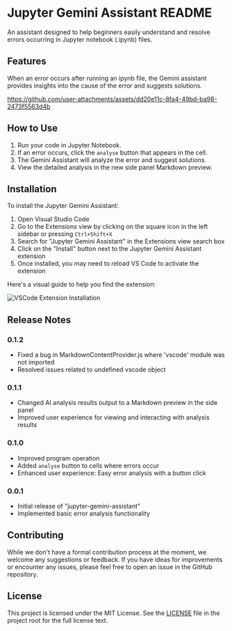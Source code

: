 # Jupyter Gemini Assistant README

An assistant designed to help beginners easily understand and resolve errors occurring in Jupyter notebook (.ipynb) files.

## Features

When an error occurs after running an ipynb file, the Gemini assistant provides insights into the cause of the error and suggests solutions.

https://github.com/user-attachments/assets/dd20e11c-8fa4-49bd-ba98-2473f5563d4b

## How to Use

1. Run your code in Jupyter Notebook.
2. If an error occurs, click the `analyse` button that appears in the cell.
3. The Gemini Assistant will analyze the error and suggest solutions.
4. View the detailed analysis in the new side panel Markdown preview.

## Installation

To install the Jupyter Gemini Assistant:

1. Open Visual Studio Code
2. Go to the Extensions view by clicking on the square icon in the left sidebar or pressing `Ctrl+Shift+X`
3. Search for "Jupyter Gemini Assistant" in the Extensions view search box
4. Click on the "Install" button next to the Jupyter Gemini Assistant extension
5. Once installed, you may need to reload VS Code to activate the extension

Here's a visual guide to help you find the extension:

![VSCode Extension Installation](https://github.com/user-attachments/assets/967e3485-3ffe-4cb3-8a8e-c7cc7cb790b3)

## Release Notes

### 0.1.2

- Fixed a bug in MarkdownContentProvider.js where 'vscode' module was not imported
- Resolved issues related to undefined vscode object

### 0.1.1

- Changed AI analysis results output to a Markdown preview in the side panel
- Improved user experience for viewing and interacting with analysis results

### 0.1.0

- Improved program operation
- Added `analyse` button to cells where errors occur
- Enhanced user experience: Easy error analysis with a button click

### 0.0.1

- Initial release of "jupyter-gemini-assistant"
- Implemented basic error analysis functionality

## Contributing

While we don't have a formal contribution process at the moment, we welcome any suggestions or feedback. If you have ideas for improvements or encounter any issues, please feel free to open an issue in the GitHub repository.

## License

This project is licensed under the MIT License. See the [LICENSE](LICENSE) file in the project root for the full license text.